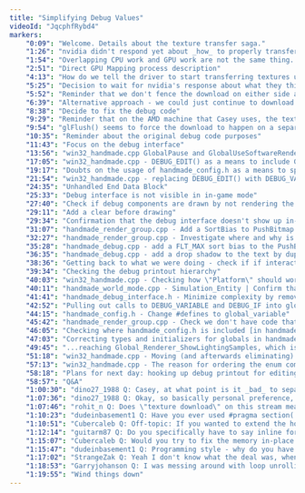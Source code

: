 ```yaml
---
title: "Simplifying Debug Values"
videoId: "JqcphfRybd4"
markers:
    "0:09": "Welcome. Details about the texture transfer saga."
    "1:26": "nvidia didn't respond yet about _how_ to properly transfer textures overlapped."
    "1:54": "Overlapping CPU work and GPU work are not the same thing. There are 2 required copies that have to happen in order for the textures to get to the GPU: one off of the disk into memory that GPU can _see_, and then from the memory that the GPU can see into the actual memory resident on the GPU."
    "2:51": "Direct GPU Mapping process description"
    "4:13": "How do we tell the driver to start transferring textures using the asynchronous memory transfer capabilities that the card has"
    "5:25": "Decision to wait for nvidia's response about what they think the best way to transfer textures would be"
    "5:52": "Reminder that we don't fence the download on either side and doubt about whether that creates problems"
    "6:39": "Alternative approach - we could just continue to download textures on a single thread"
    "8:38": "Decide to fix the debug code"
    "9:29": "Reminder that on the AMD machine that Casey uses, the texture download problems don't seem to happen"
    "9:54": "glFlush() seems to force the download to happen on a separate thread"
    "10:35": "Reminder about the original debug code purposes"
    "11:43": "Focus on the debug interface"
    "13:56": "win32_handmade.cpp GlobalPause and GlobalUseSoftwareRendering would be nice to be included in the interface"
    "17:05": "win32_handmade.cpp - DEBUG_EDIT() as a means to include GlobalPause and GlobalUseSoftwareRendering"
    "19:17": "Doubts on the usage of handmade_config.h as a means to specify debug variables"
    "21:54": "win32_handmade.cpp - replacing DEBUG_EDIT() with DEBUG_VALUE() and checking if it works"
    "24:35": "Unhandled End Data Block"
    "25:33": "Debug interface is not visible in in-game mode"
    "27:40": "Check if debug components are drawn by not rendering the world"
    "29:11": "Add a clear before drawing"
    "29:34": "Confirmation that the debug interface doesn't show up in-game because of a sorting problem"
    "31:07": "handmade_render_group.cpp - Add a SortBias to PushBitmap -> Dim.Basis.SortKey"
    "32:27": "handmade_render_group.cpp - Investigate where and why is CAlign still used. [just for debug drawing]"
    "35:28": "handmade_debug.cpp - add a FLT_MAX sort bias to the PushBitmap call so that we get the debug interface closest to us (on Z)"
    "36:35": "handmade_debug.cpp - add a drop shadow to the text by duplicating the PushBitmap call, slightly displacing the position and changing the color"
    "38:36": "Getting back to what we were doing - check if if interactive selection works and confirming that End Data Block UNHANDLED is not a bug introduced by the addition of GlobalPause and GlobalUseSoftwareRendering"
    "39:34": "Checking the debug printout hierarchy"
    "40:03": "win32_handmade.cpp - Checking how \"Platform\" should work in DEBUG_BEGIN_DATA_BLOCK()"
    "40:11": "handmade_world_mode.cpp - Simulation_Entity | Confirm that printing block names is not yet implemented properly"
    "41:41": "handmade_debug_interface.h - Minimize complexity by removing DEBUG_IF and DEBUG_VARIABLE"
    "42:52": "Pulling out calls to DEBUG_VARIABLE and DEBUG_IF into globals ourselves"
    "44:15": "handmade_config.h - Change #defines to global_variable"
    "45:42": "handmade_render_group.cpp - Check we don't have code that writes to handmade_config.h"
    "46:05": "Checking where handmade_config.h is included [in handmade_platform.h] and moving the inclusion to handmade.h"
    "47:03": "Correcting types and initializers for globals in handmade_config.h and changing DEBUG_IF and DEBUG_VARIABLE calls in the rest of the code, removing compile errors one by one until..."
    "49:45": "...reaching Global_Renderer_ShowLightingSamples, which is moved directly to handmade_render.cpp"
    "51:18": "win32_handmade.cpp - Moving (and afterwards eliminating) Global_Renderer_UseSoftware from handmade_config.h and creating an enum with the rendering type, which allows to manage the Win32DisplayBufferInWindow cases better."
    "57:13": "win32_handmade.cpp - The reason for ordering the enum components is for having the 0 value being the default"
    "58:18": "Plans for next day: hooking up debug printout for editing and maybe cleanup"
    "58:57": "Q&A"
    "1:00:30": "dino27_1988 Q: Casey, at what point is it _bad_ to separate everything into multiple files, and when is it _good_?"
    "1:07:36": "dino27_1988 Q: Okay, so basically personal preference, compile time, and external impositions. Thank you very much for your answer :)"
    "1:07:46": "rohit_n Q: Does \"texture download\" on this stream mean \"glTexImage2D\"?"
    "1:10:23": "dudeinbasement1 Q: Have you ever used #pragma section(...) and grouped memory into sections, and read the map file, or have you always used this style of meta programming?"
    "1:10:51": "Cubercaleb Q: Off-topic: If you wanted to extend the hot-code reloading to work with structure changes wouldn't you have to store meta data about each struct along with information about every allocation, so that you could walk the data, adjust the data, move things around and fix pointers?"
    "1:12:14": "guitarm87 Q: Do you specifically have to say inline for functions to be inlined or does the compiler do that automagically if it finds one/several to fit?"
    "1:15:07": "Cubercaleb Q: Would you try to fix the memory in-place or would you copy it to a new memory arena?"
    "1:15:47": "dudeinbasement1 Q: Programming style - why do you have the function return on the preceeding line? Is it just so that the function name is in the first column?"
    "1:17:02": "StrangeZak Q: Yeah I don't know what the deal was, when I asked about inlining last night it blew up everywhere."
    "1:18:53": "Garryjohanson Q: I was messing around with loop unrolling by hand and got massive speedups, any idea why would that be?"
    "1:19:55": "Wind things down"
---
```


